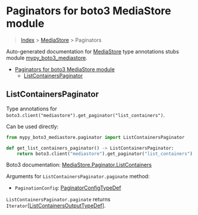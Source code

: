# Paginators for boto3 MediaStore module

> [Index](../README.md) > [MediaStore](./README.md) > Paginators

Auto-generated documentation for
[MediaStore](https://boto3.amazonaws.com/v1/documentation/api/latest/reference/services/mediastore.html#MediaStore)
type annotations stubs module
[mypy_boto3_mediastore](https://pypi.org/project/mypy-boto3-mediastore/).

- [Paginators for boto3 MediaStore module](#paginators-for-boto3-mediastore-module)
  - [ListContainersPaginator](#listcontainerspaginator)

## ListContainersPaginator

Type annotations for
`boto3.client("mediastore").get_paginator("list_containers")`.

Can be used directly:

```python
from mypy_boto3_mediastore.paginator import ListContainersPaginator

def get_list_containers_paginator() -> ListContainersPaginator:
    return boto3.client("mediastore").get_paginator("list_containers")
```

Boto3 documentation:
[MediaStore.Paginator.ListContainers](https://boto3.amazonaws.com/v1/documentation/api/latest/reference/services/mediastore.html#MediaStore.Paginator.ListContainers)

Arguments for `ListContainersPaginator.paginate` method:

- `PaginationConfig`:
  [PaginatorConfigTypeDef](https://vemel.github.io/boto3_stubs_docs/mypy_boto3_mediastore/type_defs.html#paginatorconfigtypedef)

`ListContainersPaginator.paginate` returns
`Iterator`\[[ListContainersOutputTypeDef](https://vemel.github.io/boto3_stubs_docs/mypy_boto3_mediastore/type_defs.html#listcontainersoutputtypedef)\].
